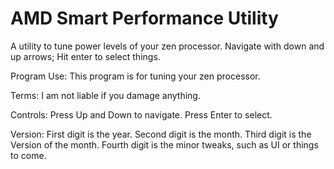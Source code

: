 # AMD Smart Performance Utility
A utility to tune power levels of your zen processor.  Navigate with down and up arrows; Hit enter to select things.

Program Use:
This program is for tuning your zen processor.

Terms:
I am not liable if you damage anything.

Controls:
Press Up and Down to navigate. Press Enter to select.

Version:
First digit is the year.
Second digit is the month.
Third digit is the Version of the month.
Fourth digit is the minor tweaks, such as UI or things to come.
